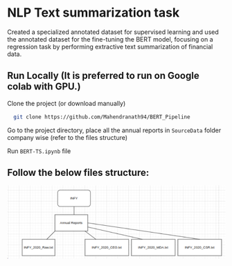 
# NLP Text summarization task

Created a specialized annotated dataset for supervised learning and used the annotated dataset for the fine-tuning the BERT model, focusing on a regression task by performing extractive text summarization of financial data.

## Run Locally (It is preferred to run on Google colab with GPU.)

Clone the project (or download manually)

```bash
  git clone https://github.com/Mahendranath94/BERT_Pipeline
```

Go to the project directory, place all the annual reports in `SourceData` folder company wise (refer to the files structure)

Run `BERT-TS.ipynb` file

## Follow the below files structure:
![App Screenshot](https://github.com/Mahendranath94/BERT_Pipeline/blob/main/image.png?raw=true)

